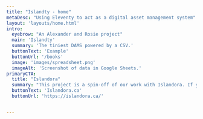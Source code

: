 ```yaml
---
title: "Islandty - home"
metaDesc: "Using Eleventy to act as a digital asset management system"
layout: 'layouts/home.html'
intro:
  eyebrow: "An Alexander and Rosie project"
  main: 'Islandty'
  summary: 'The tiniest DAMS powered by a CSV.'
  buttonText: 'Example'
  buttonUrl: '/books'
  image: 'images/spreadsheet.png'
  imageAlt: 'Screenshot of data in Google Sheets.'
primaryCTA:
  title: "Islandora"
  summary: "This project is a spin-off of our work with Islandora. If you want a full Drupal stack, check them out."
  buttonText: 'Islandora.ca'
  buttonUrl: 'https://islandora.ca/'


---
```


